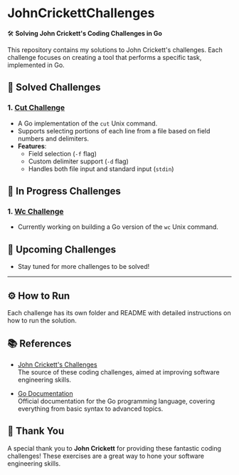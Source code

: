 # JohnCrickettChallenges

🛠️ **Solving John Crickett's Coding Challenges in Go**

This repository contains my solutions to John Crickett's challenges. Each challenge focuses on creating a tool that performs a specific task, implemented in Go.


## 📜 Solved Challenges

### 1. [Cut Challenge](./cut)
   - A Go implementation of the `cut` Unix command.
   - Supports selecting portions of each line from a file based on field numbers and delimiters.
   - **Features**:
     - Field selection (`-f` flag)
     - Custom delimiter support (`-d` flag)
     - Handles both file input and standard input (`stdin`)


## 🚧 In Progress Challenges

### 1. [Wc Challenge](./wc)
   - Currently working on building a Go version of the `wc` Unix command.
  


## 🌟 Upcoming Challenges

- Stay tuned for more challenges to be solved!

---

## ⚙️ How to Run

Each challenge has its own folder and README with detailed instructions on how to run the solution.


## 📚 References

- [John Crickett's Challenges](https://codingchallenges.fyi/challenges/intro)  
   The source of these coding challenges, aimed at improving software engineering skills.

- [Go Documentation](https://golang.org/doc/)  
   Official documentation for the Go programming language, covering everything from basic syntax to advanced topics.


## 🙏 Thank You

A special thank you to **John Crickett** for providing these fantastic coding challenges! These exercises are a great way to hone your software engineering skills.

